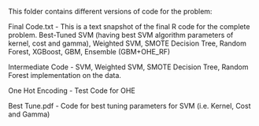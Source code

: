 This folder contains different versions of code for the problem:

Final Code.txt - This is a text snapshot of the final R code for the complete problem. Best-Tuned SVM (having best SVM algorithm parameters of kernel, cost and gamma), Weighted SVM, SMOTE Decision Tree, Random Forest, XGBoost, GBM, Ensemble (GBM+OHE_RF)

Intermediate Code - SVM, Weighted SVM, SMOTE Decision Tree, Random Forest implementation on the data.

One Hot Encoding - Test Code for OHE

Best Tune.pdf - Code for best tuning parameters for SVM (i.e. Kernel, Cost and Gamma)
